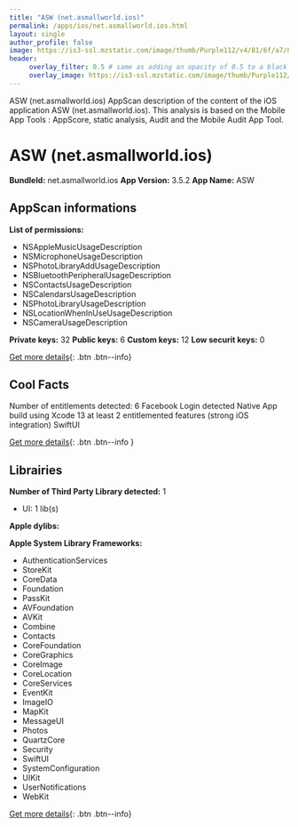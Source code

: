 ```yaml
---
title: "ASW (net.asmallworld.ios)"
permalink: /apps/ios/net.asmallworld.ios.html
layout: single
author_profile: false
image: https://is3-ssl.mzstatic.com/image/thumb/Purple112/v4/81/6f/a7/816fa772-e38e-73ab-5506-e2a3a2813ef4/AppIcon-1x_U007emarketing-0-5-0-sRGB-85-220.png/512x512bb.jpg
header: 
     overlay_filter: 0.5 # same as adding an opacity of 0.5 to a black background
     overlay_image: https://is3-ssl.mzstatic.com/image/thumb/Purple112/v4/81/6f/a7/816fa772-e38e-73ab-5506-e2a3a2813ef4/AppIcon-1x_U007emarketing-0-5-0-sRGB-85-220.png/512x512bb.jpg
---
```

ASW (net.asmallworld.ios) AppScan description of the content of the iOS application ASW (net.asmallworld.ios). This analysis is based on the Mobile App Tools : AppScore, static analysis, Audit and the Mobile Audit App Tool.

# ASW (net.asmallworld.ios)

**BundleId:** net.asmallworld.ios
**App Version:** 3.5.2
**App Name:** ASW


## AppScan informations 

**List of permissions:** 
- NSAppleMusicUsageDescription
- NSMicrophoneUsageDescription
- NSPhotoLibraryAddUsageDescription
- NSBluetoothPeripheralUsageDescription
- NSContactsUsageDescription
- NSCalendarsUsageDescription
- NSPhotoLibraryUsageDescription
- NSLocationWhenInUseUsageDescription
- NSCameraUsageDescription
  
  
**Private keys:** 32
**Public keys:** 6
**Custom keys:** 12
**Low securit keys:** 0
  
[Get more details](/pricing.html){: .btn .btn--info}

## Cool Facts

Number of entitlements detected: 6
Facebook Login detected
Native App
build using Xcode 13
at least 2 entitlemented features (strong iOS integration)
SwiftUI
  
[Get more details](/pricing.html){: .btn .btn--info }

## Librairies 
**Number of Third Party Library detected:** 1
- UI: 1 lib(s)


**Apple dylibs:**


**Apple System Library Frameworks:**
- AuthenticationServices
- StoreKit
- CoreData
- Foundation
- PassKit
- AVFoundation
- AVKit
- Combine
- Contacts
- CoreFoundation
- CoreGraphics
- CoreImage
- CoreLocation
- CoreServices
- EventKit
- ImageIO
- MapKit
- MessageUI
- Photos
- QuartzCore
- Security
- SwiftUI
- SystemConfiguration
- UIKit
- UserNotifications
- WebKit


  
[Get more details](/pricing.html){: .btn .btn--info}

